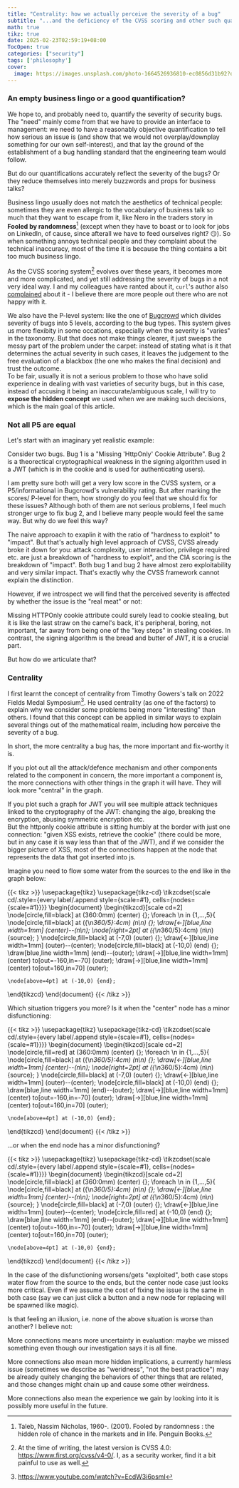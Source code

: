 ```yaml
---
title: "Centrality: how we actually perceive the severity of a bug"
subtitle: "...and the deficiency of the CVSS scoring and other such quantification systems"
math: true
tikz: true
date: 2025-02-23T02:59:19+08:00
TocOpen: true
categories: ["security"]
tags: ['philosophy']
cover:
  image: https://images.unsplash.com/photo-1664526936810-ec0856d31b92?q=80&w=1932&auto=format&fit=crop&ixlib=rb-4.0.3&ixid=M3wxMjA3fDB8MHxwaG90by1wYWdlfHx8fGVufDB8fHx8fA%3D%3D
---
```


### An empty business lingo or a good quantification?

We hope to, and probably need to, quantify the severity of security bugs. The "need" mainly come from that we have to provide an interface to management: we need to have a reasonably objective quantification to tell how serious an issue is (and show that we would not overplay/downplay something for our own self-interest), and that lay the ground of the establishment of a bug handling standard that the engineering team would follow.

But do our quantifications accurately reflect the severity of the bugs? Or they reduce themselves into merely buzzwords and props for business talks?

Business lingo usually does not match the aesthetics of technical people: sometimes they are even allergic to the vocabulary of business talk so much that they want to escape from it, like Nero in the traders story in **Fooled by randomness**[^2] (except when they have to boast or to look for jobs on LinkedIn, of cause, since afterall we have to feed ourselves right? :smirk:). So when something annoys technical people and they complaint about the technical inaccuracy, most of the time it is because the thing contains a bit too much business lingo.

As the CVSS scoring system[^1] evolves over these years, it becomes more and more complicated, and yet still addressing the severity of bugs in a not very ideal way. I and my colleagues have ranted about it, `curl`'s author also [complained](https://daniel.haxx.se/blog/2025/01/23/cvss-is-dead-to-us/) about it - I believe there are more people out there who are not happy with it.

We also have the P-level system: like the one of [Bugcrowd](https://bugcrowd.com/vulnerability-rating-taxonomy) which divides severity of bugs into 5 levels, according to the bug types. This system gives us more flexibity in some occations, especially when the severity is "varies" in the taxonomy. But that does not make things clearer, it just sweeps the messy part of the problem under the carpet: instead of stating what is it that determines the actual severity in such cases, it leaves the judgement to the free evaluation of a blackbox (the one who makes the final decision) and trust the outcome. \
To be fair, usually it is not a serious problem to those who have solid experience in dealing with vast varieties of security bugs, but in this case, instead of accusing it being an inaccurate/ambiguous scale, I will try to **expose the hidden concept** we used when we are making such decisions, which is the main goal of this article.


### Not all P5 are equal

Let's start with an imaginary yet realistic example:

Consider two bugs. Bug 1 is a "Missing 'HttpOnly' Cookie Attribute". Bug 2 is a theorectical cryptographical weakness in the signing algorithm used in a JWT (which is in the cookie and is used for authenticating users).

I am pretty sure both will get a very low score in the CVSS system, or a P5/informational in Bugcrowd's vulnerability rating. But after marking the scores/ P-level for them, how strongly do you feel that we should fix for these issues? Although both of them are not serious problems, I feel much stronger urge to fix bug 2, and I believe many people would feel the same way. But why do we feel this way?

The naive approach to exaplin it with the ratio of "hardness to exploit" to "impact". But that's actually high level approach of CVSS, CVSS already broke it down for you: attack complexity, user interaction, privilege required etc. are just a breakdown of "hardness to exploit", and the CIA scoring is the breakdown of "impact". Both bug 1 and bug 2 have almost zero exploitability and very similar impact. That's exactly why the CVSS framework cannot explain the distinction.

However, if we introspect we will find that the perceived severity is affected by whether the issue is the "real meat" or not:

Missing HTTPOnly cookie attribute could surely lead to cookie stealing, but it is like the last straw on the camel's back, it's peripheral, boring, not important, far away from being one of the "key steps" in stealing cookies. In contrast, the signing algorithm is the bread and butter of JWT, it is a crucial part.

But how do we articulate that?


### Centrality

I first learnt the concept of centrality from Timothy Gowers's talk on 2022 Fields Medal Symposium[^3]. He used centrality (as one of the factors) to explain why we consider some problems being more "interesting" than others. I found that this concept can be applied in similar ways to explain several things out of the mathematical realm, including how perceive the severity of a bug.

In short, the more centrality a bug has, the more important and fix-worthy it is.

If you plot out all the attack/defence mechanism and other components related to the component in concern, the more important a component is, the more connections with other things in the graph it will have. They will look more "central" in the graph.

If you plot such a graph for JWT you will see multiple attack techniques linked to the cryptography of the JWT: changing the algo, breaking the encryption, abusing symmetric encryption etc. \
But the httponly cookie attribute is sitting humbly at the border with just one connection: "given XSS exists, retrieve the cookie" (there could be more, but in any case it is way less than that of the JWT), and if we consider the bigger picture of XSS, most of the connections happen at the node that represents the data that got inserted into js.



Imagine you need to flow some water from the sources to the end like in the graph below:

{{< tikz >}}
\usepackage{tikz}
\usepackage{tikz-cd}
\tikzcdset{scale cd/.style={every label/.append style={scale=#1},
    cells={nodes={scale=#1}}}}
\begin{document}
  \begin{tikzcd}[scale cd=2]
    \node[circle,fill=black] at (360:0mm) (center) {};
    \foreach \n in {1,...,5}{
        \node[circle,fill=black] at ({\n*360/5}:4cm) (n\n) {};
        \draw[<-][blue,line width=1mm] (center)--(n\n);
        \node[right=2pt] at ({\n*360/5}:4cm) (n\n) {source};
    }
    \node[circle,fill=black] at (-7,0) (outer) {};
    \draw[<-][blue,line width=1mm] (outer)--(center);
    \node[circle,fill=black] at (-10,0) (end) {};
    \draw[blue,line width=1mm] (end)--(outer);
    \draw[->][blue,line width=1mm] (center) to[out=-160,in=-70] (outer);
    \draw[->][blue,line width=1mm] (center) to[out=160,in=70] (outer);

    \node[above=4pt] at (-10,0) {end};
  \end{tikzcd}
\end{document}
{{< /tikz >}}

Which situation triggers you more? Is it when the "center" node has a minor disfunctioning:

{{< tikz >}}
\usepackage{tikz}
\usepackage{tikz-cd}
\tikzcdset{scale cd/.style={every label/.append style={scale=#1},
    cells={nodes={scale=#1}}}}
\begin{document}
  \begin{tikzcd}[scale cd=2]
    \node[circle,fill=red] at (360:0mm) (center) {};
    \foreach \n in {1,...,5}{
        \node[circle,fill=black] at ({\n*360/5}:4cm) (n\n) {};
        \draw[<-][blue,line width=1mm] (center)--(n\n);
        \node[right=2pt] at ({\n*360/5}:4cm) (n\n) {source};
    }
    \node[circle,fill=black] at (-7,0) (outer) {};
    \draw[<-][blue,line width=1mm] (outer)--(center);
    \node[circle,fill=black] at (-10,0) (end) {};
    \draw[blue,line width=1mm] (end)--(outer);
    \draw[->][blue,line width=1mm] (center) to[out=-160,in=-70] (outer);
    \draw[->][blue,line width=1mm] (center) to[out=160,in=70] (outer);

    \node[above=4pt] at (-10,0) {end};
  \end{tikzcd}
\end{document}
{{< /tikz >}}

...or when the end node has a minor disfunctioning?

{{< tikz >}}
\usepackage{tikz}
\usepackage{tikz-cd}
\tikzcdset{scale cd/.style={every label/.append style={scale=#1},
    cells={nodes={scale=#1}}}}
\begin{document}
  \begin{tikzcd}[scale cd=2]
    \node[circle,fill=black] at (360:0mm) (center) {};
    \foreach \n in {1,...,5}{
        \node[circle,fill=black] at ({\n*360/5}:4cm) (n\n) {};
        \draw[<-][blue,line width=1mm] (center)--(n\n);
        \node[right=2pt] at ({\n*360/5}:4cm) (n\n) {source};
    }
    \node[circle,fill=black] at (-7,0) (outer) {};
    \draw[<-][blue,line width=1mm] (outer)--(center);
    \node[circle,fill=red] at (-10,0) (end) {};
    \draw[blue,line width=1mm] (end)--(outer);
    \draw[->][blue,line width=1mm] (center) to[out=-160,in=-70] (outer);
    \draw[->][blue,line width=1mm] (center) to[out=160,in=70] (outer);

    \node[above=4pt] at (-10,0) {end};
  \end{tikzcd}
\end{document}
{{< /tikz >}}


In the case of the disfunctioning worsens/gets "exploited", both case stops water flow from the source to the ends, but the center node case just looks more critical. Even if we assume the cost of fixing the issue is the same in both case (say we can just click a button and a new node for replacing will be spawned like magic).

Is that feeling an illusion, i.e. none of the above situation is worse than another? I believe not:

More connections means more uncertainty in evaluation: maybe we missed something even though our investigation says it is all fine.

More connections also mean more hidden implications, a currently harmless issue (sometimes we describe as "weridness", "not the best practice") may be already quitely changing the behaviors of other things that are related, and those changes might chain up and cause some other weirdness.

More connections also mean the experience we gain by looking into it is possibly more useful in the future.


[^1]: At the time of writing, the latest version is CVSS 4.0: https://www.first.org/cvss/v4-0/. I, as a security worker, find it a bit painful to use as well.
[^2]: Taleb, Nassim Nicholas, 1960-. (2001). Fooled by randomness : the hidden role of chance in the markets and in life. Penguin Books.
[^3]: https://www.youtube.com/watch?v=EcdW3i6psmI 